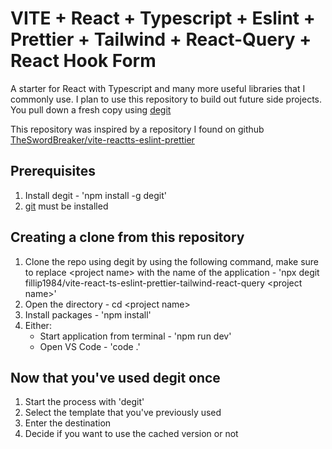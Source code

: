 # VITE + React + Typescript + Eslint + Prettier + Tailwind + React-Query + React Hook Form

A starter for React with Typescript and many more useful libraries that I commonly use. I plan to use this repository to build out future side projects. You pull down a fresh copy using [degit](https://github.com/Rich-Harris/degit)

This repository was inspired by a repository I found on github [TheSwordBreaker/vite-reactts-eslint-prettier](https://raw.githubusercontent.com/TheSwordBreaker/vite-reactts-eslint-prettier/main/README.md)

## Prerequisites

1) Install degit - 'npm install -g degit'
2) [git](https://git-scm.com/) must be installed

## Creating a clone from this repository

1) Clone the repo using degit by using the following command, make sure to replace &lt;project name&gt; with the name of the application - 'npx degit fillip1984/vite-react-ts-eslint-prettier-tailwind-react-query &lt;project name&gt;'
2) Open the directory - cd &lt;project name&gt;
3) Install packages - 'npm install'
4) Either:
    * Start application from terminal - 'npm run dev'
    * Open VS Code - 'code .'

## Now that you've used degit once

1) Start the process with 'degit'
2) Select the template that you've previously used
3) Enter the destination
4) Decide if you want to use the cached version or not
